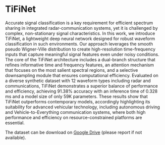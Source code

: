 # TiFiNet
Accurate signal classification is a key requirement for efficient spectrum sharing in integrated radar-communication systems, yet it is challenged by complex, non-stationary signal characteristics. In this work, we introduce TiFiNet, a lightweight deep neural network designed for robust waveform classification in such environments. Our approach leverages the smooth pseudo Wigner-Ville distribution to create high-resolution time-frequency inputs that capture meaningful signal features even under noisy conditions. The core of the TiFiNet architecture includes a dual-branch structure that refines informative time and frequency features, an attention mechanism that focuses on the most salient spectral regions, and a selective downsampling module that ensures computational efficiency. Evaluated on a diverse synthetic dataset with 12 waveform types including radar and communications, TiFiNet demonstrates a superior balance of performance and efficiency, achieving 91.38% accuracy with an inference time of 0.328 ms and a model size of only 59K parameters. These results show that TiFiNet outperforms contemporary models, accordingly highlighting its suitability for advanced vehicular technology, including autonomous driving and Vehicle-to-Everything communication systems, where both high performance and efficiency on resource-constrained platforms are essential.

The dataset can be download on [Google Drive](https://drive.google.com/drive/u/1/folders/14DWPcBVMQ7CrNo13gEoDppv6Rn0Ze0c3) (please report if not available).

